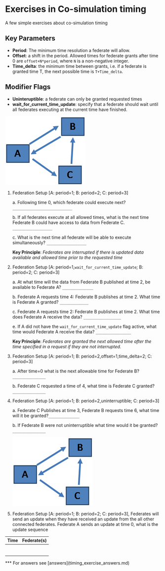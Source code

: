 # Exercises in Co-simulation timing
A few simple exercises about co-simulation timing

## Key Parameters

-   **Period**: The minimum time resolution a federate will allow.  
-   **Offset**: a shift in the period.  Allowed times for federate grants after time 0 are `offset+N*period`, where `N` is a non-negative integer.
-   **Time_delta**: the minimum time between grants, i.e. if a federate is granted time T, the next possible time is `T+Time_delta`.  

## Modifier Flags

-   **Uninteruptible**: a federate can only be granted requested times
-   **wait_for_current_time_update**:  specify that a federate should wait until all federates executing at the current time have finished.  

![Connectivity Diagram](../img/timing_fed_setup.png "Exercise Federate Setup")

1.  Federation Setup \[A:  period=1; B:  period=2; C:  period=3\]

    a. 	Following time 0, which federate could execute next? `___________________________`

    b. 	If all federates execute at all allowed times, what is the next time Federate B could have access to data from Federate C.  `__________________`

    c. 	What is the next time all federate will be able to execute simultaneously? `__________________`

     **Key Principle**:  *Federates are interrupted if there is updated data available and allowed time prior to the requested time*

2.   Federation Setup \[A:  period=1,`wait_for_current_time_update`; B:  period=2; C:  period=3\]

     a.	At what time will the data from Federate B published at time 2, be available to Federate A? `______________`

     b.	Federate A requests time 4:  Federate B publishes at time 2.  What time is Federate A granted? `_____________`

     c.	Federate A requests time 2:  Federate B publishes at time 2. What time does Federate A receive the data? `_________________`

     e.	If A did not have the `wait_for_current_time_update` flag active, what time would Federate A receive the data? `________________`


     **Key Principle**:  *Federates are granted the next allowed time after the time specified in a request if they are not interrupted.*

3.   Federation Setup \[A:  period=1; B:  period=2,offset=1,time_delta=2; C:  period=3\]

     a.	After time=0 what is the next allowable time for Federate B? `_______________`

     b.	Federate C requested a time of 4, what time is Federate C granted? `_______________`

4.  Federation Setup \[A:  period=1; B:  period=2,uninterruptible; C:  period=3\]

    a.	Federate C Publishes at time 3,  Federate B requests time 6, what time will it be granted?`______________`

    b.	If Federate B were not uninterruptible what time would it be granted? `_______________`

     ![Connectivity Diagram](../img/timing_fed_setup.png "Exercise Federate Setup")

5.  Federation Setup \[A:  period=1; B:  period=2; C:  period=3\], Federates will send an update when they have received an update from the all other connected federates.  Federate A sends an update at time 0, what is the update sequence

<center>

| Time        | Federate(s)     |
| ------------- |:-------------:|
|       |       |
|       |       |
|       |       |
|       |       |
|       |       |
|       |       |
|       |       |

</center>
***
For answers see [answers](timing_exercise_answers.md)
